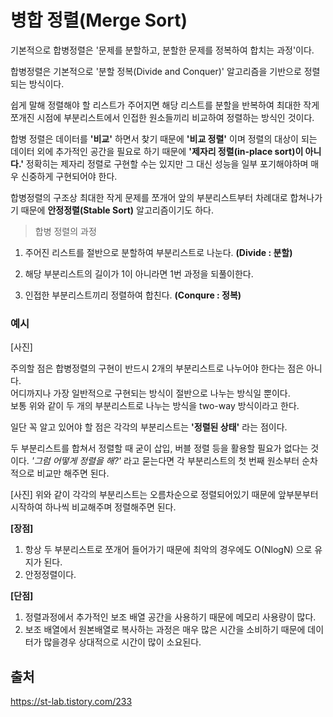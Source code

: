 # 병합 정렬(Merge Sort)
기본적으로 합병정렬은 '문제를 분할하고, 분할한 문제를 정복하여 합치는 과정'이다.

합병정렬은 기본적으로 '분할 정복(Divide and Conquer)' 알고리즘을 기반으로 정렬되는 방식이다.

쉽게 말해 정렬해야 할 리스트가 주어지면 해당 리스트를 분할을 반복하여 최대한 작게 쪼개진 시점에 부분리스트에서 인접한 원소들끼리 비교하여 정렬하는 방식인 것이다.

합병 정렬은 데이터를 **'비교'** 하면서 찾기 때문에 **'비교 정렬'** 이며 정렬의 대상이 되는 데이터 외에 추가적인 공간을 필요로 하기 때문에 **'제자리 정렬(in-place sort)이 아니다.'**  정확히는 제자리 정렬로 구현할 수는 있지만 그 대신 성능을 일부 포기해야하며 매우 신중하게 구현되어야 한다.

합병정렬의 구조상 최대한 작게 문제를 쪼개어 앞의 부분리스트부터 차례대로 합쳐나가기 때문에 **안정정렬(Stable Sort)** 알고리즘이기도 하다.

>합병 정렬의 과정  
1. 주어진 리스트를 절반으로 분할하여 부분리스트로 나눈다. **(Divide : 분할)** 

2. 해당 부분리스트의 길이가 1이 아니라면 1번 과정을 되풀이한다.

3. 인접한 부분리스트끼리 정렬하여 합친다. **(Conqure : 정복)** 

### 예시

[사진]

주의할 점은 합병정렬의 구현이 반드시 2개의 부분리스트로 나누어야 한다는 점은 아니다.  
어디까지나 가장 일반적으로 구현되는 방식이 절반으로 나누는 방식일 뿐이다.   
보통 위와 같이 두 개의 부분리스트로 나누는 방식을 two-way 방식이라고 한다.

일단 꼭 알고 있어야 할 점은 각각의 부분리스트는 **'정렬된 상태'** 라는 점이다.

두 부분리스트를 합쳐서 정렬할 때 굳이 삽입, 버블 정렬 등을 활용할 필요가 없다는 것이다. *'그럼 어떻게 정렬을 해?'* 라고 묻는다면 각 부분리스트의 첫 번째 원소부터 순차적으로 비교만 해주면 된다.

[사진]
위와 같이 각각의 부분리스트는 오름차순으로 정렬되어있기 때문에 앞부분부터 시작하여 하나씩 비교해주며 정렬해주면 된다.

**[장점]**  
1. 항상 두 부분리스트로 쪼개어 들어가기 때문에 최악의 경우에도 O(NlogN) 으로 유지가 된다.
2. 안정정렬이다.

**[단점]**  
1. 정렬과정에서 추가적인 보조 배열 공간을 사용하기 때문에 메모리 사용량이 많다.
2. 보조 배열에서 원본배열로 복사하는 과정은 매우 많은 시간을 소비하기 때문에 데이터가 많을경우 상대적으로 시간이 많이 소요된다.

## 출처
https://st-lab.tistory.com/233  


